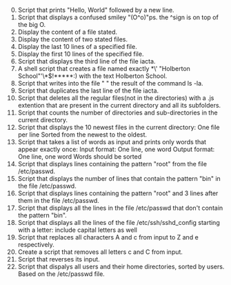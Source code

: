 0. Script that prints "Hello, World" followed by a new line.
1. Script that displays a confused smiley "(O^o)"ps. the ^sign is on top of the big O.
2. Display the content of a file stated.
3. Display the content of two stated files.
4. Display the last 10 lines of a specified file.
5. Display the first 10 lines of the specified file.
6. Script that displays the third line of the file iacta.
7. A shell script that creates a file named exactly \*\\' "Holberton School"\'\\*$\!\*\*\*\*\*:) with the text Holberton School.
8. Script that writes into the file " " the result of the command ls -la.
9. Script that duplicates the last line of the file iacta.
10. Script that deletes all the regular files(not in the directories) with a .js extention that are present in the current directory and all its subfolders.
11. Script that counts the number of directories and sub-directories in the current directory.
12. Script that displays the 10 newest files in the current directory:       One file per line
           Sorted from the newest to the oldest.
13. Script that takes a list of words as input and prints only words that appear exactly once:
           Input format: One line, one word
	   Output format: One line, one word
	   Words should be sorted
14. Script that displays lines containing the pattern "root" from the file /etc/passwd.
15. Script that displays the number of lines that contain the pattern "bin" in the file /etc/passwd.
16. Script that displays lines containing the pattern "root" and 3 lines after them in the file /etc/passwd.
17. Script that displays all the lines in the file /etc/passwd that don't contain the pattern "bin".
18. Script that displays all the lines of the file /etc/ssh/sshd_config starting with a letter:
       include capital letters as well
19. Script that replaces all characters A and c from input to Z and e respectively.
20. Create a script that removes all letters c and C from input.
21. Script that reverses its input.
22. Script that dispalys all users and their home directories, sorted by users.  Based on the /etc/passwd file.